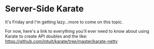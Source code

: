 # Server-Side Karate

It's Friday and I'm getting lazy...more to come on this topic. 

For now, here's a link to everything you'll ever need to know about using Karate to create API doubles and the like: https://github.com/intuit/karate/tree/master/karate-netty
